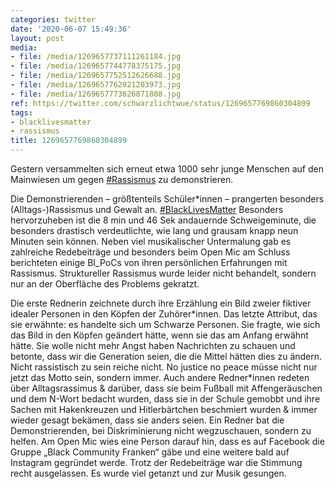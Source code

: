 ```yaml
---
categories: twitter
date: '2020-06-07 15:49:36'
layout: post
media:
- file: /media/1269657737111261184.jpg
- file: /media/1269657744778375175.jpg
- file: /media/1269657752512626688.jpg
- file: /media/1269657762021203973.jpg
- file: /media/1269657773626871808.jpg
ref: https://twitter.com/schwarzlichtwue/status/1269657769860304899
tags:
- blacklivesmatter
- rassismus
title: 1269657769860304899
---
```

Gestern versammelten sich erneut etwa 1000 sehr junge Menschen auf den Mainwiesen um gegen [#Rassismus](/t/rassismus) zu demonstrieren. 

Die Demonstrierenden – größtenteils Schüler\*innen – prangerten besonders (Alltags-)Rassismus und Gewalt an. [#BlackLivesMatter](/t/blacklivesmatter) 
Besonders hervorzuheben ist die 8 min und 46 Sek andauernde Schweigeminute, die besonders drastisch verdeutlichte, wie lang und grausam knapp neun Minuten sein können. 
Neben viel musikalischer Untermalung gab es zahlreiche Redebeiträge und besonders beim Open Mic am Schluss berichteten einige BI_PoCs von ihren persönlichen Erfahrungen mit Rassismus.
Struktureller Rassismus wurde leider nicht behandelt, sondern nur an der Oberfläche des Problems gekratzt. 

Die erste Rednerin zeichnete durch ihre Erzählung ein Bild zweier fiktiver idealer Personen in den Köpfen der Zuhörer\*innen.
Das letzte Attribut, das sie erwähnte: es handelte sich um Schwarze Personen. Sie fragte, wie sich das Bild in den Köpfen geändert hätte, wenn sie das am Anfang erwähnt hätte.
Sie wolle nicht mehr Angst haben Nachrichten zu schauen und betonte, dass wir die Generation seien, die die Mittel hätten dies zu ändern. Nicht rassistisch zu sein reiche nicht. No justice no peace müsse nicht nur jetzt das Motto sein, sondern immer.
Auch andere Redner\*innen redeten über Alltagsrassimus &amp; darüber, dass sie beim Fußball mit Affengeräuschen und dem N-Wort bedacht wurden, dass sie in der Schule gemobbt und ihre Sachen mit Hakenkreuzen und Hitlerbärtchen beschmiert wurden &amp; immer wieder gesagt bekämen, dass sie anders seien. Ein Redner bat die Demonstrierenden, bei Diskriminierung nicht wegzuschauen, sondern zu helfen. Am Open Mic wies eine Person darauf hin, dass es auf Facebook die Gruppe „Black Community Franken“ gäbe und eine weitere bald auf Instagram gegründet werde.
Trotz der Redebeiträge war die Stimmung recht ausgelassen. Es wurde viel getanzt und zur Musik gesungen.